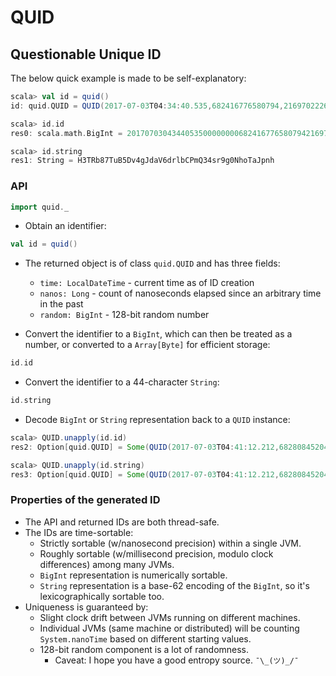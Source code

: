 # QUID
## Questionable Unique ID

The below quick example is made to be self-explanatory:

```scala
scala> val id = quid()
id: quid.QUID = QUID(2017-07-03T04:34:40.535,682416776580794,216970222662707036904691001753094337245)

scala> id.id
res0: scala.math.BigInt = 2017070304344053500000000682416776580794216970222662707036904691001753094337245

scala> id.string
res1: String = H3TRb87TuB5Dv4gJdaV6drlbCPmQ34sr9g0NhoTaJpnh
```

### API

```scala
import quid._
```

* Obtain an identifier:

```scala
val id = quid()
```

* The returned object is of class `quid.QUID` and has three fields:
  * `time: LocalDateTime` - current time as of ID creation
  * `nanos: Long` - count of nanoseconds elapsed since an arbitrary time in the past
  * `random: BigInt` - 128-bit random number

* Convert the identifier to a `BigInt`, which can then be treated as a number, or converted to a `Array[Byte]` for efficient storage:

```scala
id.id
```

* Convert the identifier to a 44-character `String`:

```scala
id.string
```

* Decode `BigInt` or `String` representation back to a `QUID` instance:

```scala
scala> QUID.unapply(id.id)
res2: Option[quid.QUID] = Some(QUID(2017-07-03T04:41:12.212,682808452047743,298520094930793769427953864532933077597))

scala> QUID.unapply(id.string)
res3: Option[quid.QUID] = Some(QUID(2017-07-03T04:41:12.212,682808452047743,298520094930793769427953864532933077597))
```

### Properties of the generated ID

* The API and returned IDs are both thread-safe.
* The IDs are time-sortable:
  * Strictly sortable (w/nanosecond precision) within a single JVM.
  * Roughly sortable (w/millisecond precision, modulo clock differences) among many JVMs.
  * `BigInt` representation is numerically sortable.
  * `String` representation is a base-62 encoding of the `BigInt`, so it's lexicographically sortable too.
* Uniqueness is guaranteed by:
  * Slight clock drift between JVMs running on different machines.
  * Individual JVMs (same machine or distributed) will be counting `System.nanoTime` based on different starting values.
  * 128-bit random component is a lot of randomness.
    * Caveat: I hope you have a good entropy source. `¯\_(ツ)_/¯`
